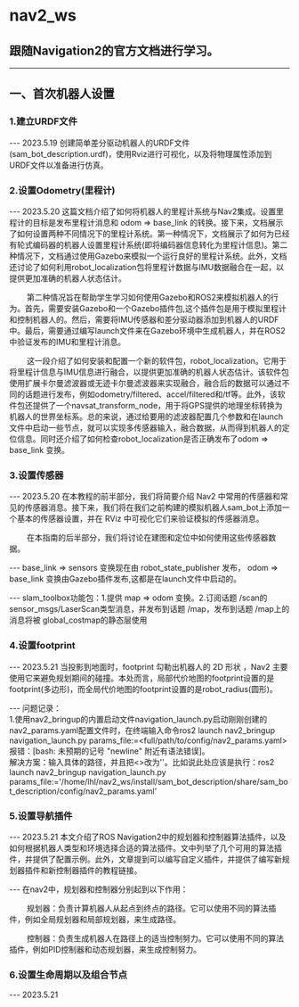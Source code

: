 # nav2_ws
## 跟随Navigation2的官方文档进行学习。
----
## 一、首次机器人设置
### 1.建立URDF文件
--- 2023.5.19 创建简单差分驱动机器人的URDF文件(sam_bot_description.urdf)，使用Rviz进行可视化，以及将物理属性添加到URDF文件以准备进行仿真。
### 2.设置Odometry(里程计)
--- 2023.5.20 这篇文档介绍了如何将机器人的里程计系统与Nav2集成。设置里程计的目标是发布里程计消息和 odom => base_link 的转换。接下来，文档展示了如何设置两种不同情况下的里程计系统。第一种情况下，文档展示了如何为已经有轮式编码器的机器人设置里程计系统(即将编码器信息转化为里程计信息)。第二种情况下，文档通过使用Gazebo来模拟一个运行良好的里程计系统。此外，文档还讨论了如何利用robot_localization包将里程计数据与IMU数据融合在一起，以提供更加准确的机器人状态估计。

&nbsp;&nbsp;&nbsp;&nbsp;&nbsp;&nbsp;&nbsp; 第二种情况旨在帮助学生学习如何使用Gazebo和ROS2来模拟机器人的行为。首先，需要安装Gazebo和一个Gazebo插件包,这个插件包是用于模拟里程计和控制机器人的。然后，需要将IMU传感器和差分驱动器添加到机器人的URDF中。最后，需要通过编写launch文件来在Gazebo环境中生成机器人，并在ROS2中验证发布的IMU和里程计消息。  

&nbsp;&nbsp;&nbsp;&nbsp;&nbsp;&nbsp;&nbsp; 这一段介绍了如何安装和配置一个新的软件包，robot_localization。它用于将里程计信息与IMU信息进行融合，以提供更加准确的机器人状态估计。该软件包使用扩展卡尔曼滤波器或无迹卡尔曼滤波器来实现融合，融合后的数据可以通过不同的话题进行发布，例如odometry/filtered、accel/filtered和/tf等。此外，该软件包还提供了一个navsat_transform_node，用于将GPS提供的地理坐标转换为机器人的世界坐标系。总的来说，通过给要用的滤波器配置几个参数和在launch文件中启动一些节点，就可以实现多传感器输入，融合数据，从而得到机器人的定位信息。同时还介绍了如何检查robot_localization是否正确发布了odom => base_link 变换。

### 3.设置传感器  
--- 2023.5.20 在本教程的前半部分，我们将简要介绍 Nav2 中常用的传感器和常见的传感器消息。接下来，我们将在我们之前构建的模拟机器人sam_bot上添加一个基本的传感器设置，并在 RViz 中可视化它们来验证模拟的传感器消息。  

&nbsp;&nbsp;&nbsp;&nbsp;&nbsp;&nbsp;&nbsp; 在本指南的后半部分，我们将讨论在建图和定位中如何使用这些传感器数据。  

--- base_link => sensors 变换现在由 robot_state_publisher 发布， odom => base_link 变换由Gazebo插件发布,这都是在launch文件中启动的。  

--- slam_toolbox功能包：1.提供 map => odom 变换。2.订阅话题 /scan的 sensor_msgs/LaserScan类型消息，并发布到话题 /map，发布到话题 /map上的消息将被 global_costmap的静态层使用  

### 4.设置footprint
--- 2023.5.21 当投影到地面时，footprint 勾勒出机器人的 2D 形状 ，Nav2 主要使用它来避免规划期间的碰撞。本处而言，局部代价地图的footprint设置的是footprint(多边形)，而全局代价地图的footprint设置的是robot_radius(圆形)。  

--- 问题记录：  
1.使用nav2_bringup的内置启动文件navigation_launch.py启动刚刚创建的 nav2_params.yaml配置文件时，在终端输入命令ros2 launch nav2_bringup navigation_launch.py params_file:=<full/path/to/config/nav2_params.yaml>报错：[bash: 未预期的记号 "newline" 附近有语法错误]。  
解决方案：输入具体的路径，并且把<>改为''。比如说此处应该是执行：ros2 launch nav2_bringup navigation_launch.py params_file:='/home/lhl/nav2_ws/install/sam_bot_description/share/sam_bot_description/config/nav2_params.yaml'

### 5.设置导航插件
--- 2023.5.21 本文介绍了ROS Navigation2中的规划器和控制器算法插件，以及如何根据机器人类型和环境选择合适的算法插件。文中列举了几个可用的算法插件，并提供了配置示例。此外，文章提到可以编写自定义插件，并提供了编写新规划器插件和新控制器插件的教程链接。  

--- 在nav2中，规划器和控制器分别起到以下作用：

&nbsp;&nbsp;&nbsp;&nbsp;&nbsp;&nbsp;&nbsp; 规划器：负责计算机器人从起点到终点的路径。它可以使用不同的算法插件，例如全局规划器和局部规划器，来生成路径。

&nbsp;&nbsp;&nbsp;&nbsp;&nbsp;&nbsp;&nbsp; 控制器：负责生成机器人在路径上的适当控制努力。它可以使用不同的算法插件，例如PID控制器和动态规划器，来生成控制努力。

### 6.设置生命周期以及组合节点  
--- 2023.5.21 